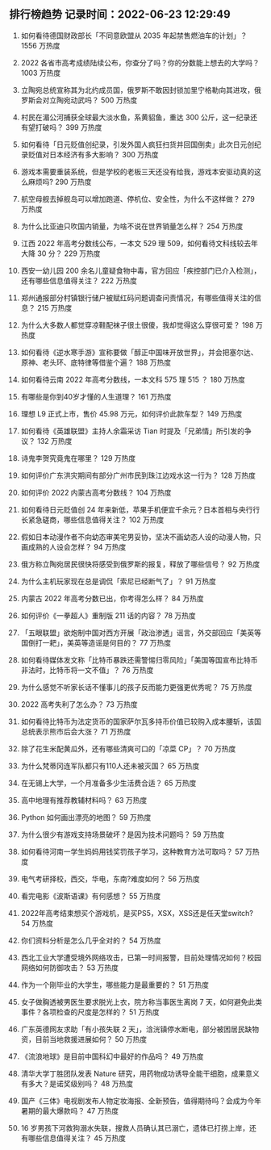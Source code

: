 
## 排行榜趋势 记录时间：2022-06-23 12:29:49
  
  1. 如何看待德国财政部长「不同意欧盟从 2035 年起禁售燃油车的计划」？ 1556 万热度
    
  2. 2022 各省市高考成绩陆续公布，你查分了吗？你的分数能上想去的大学吗？ 1003 万热度
    
  3. 立陶宛总统宣称其为北约成员国，俄罗斯不敢因封锁加里宁格勒向其进攻，俄罗斯会对立陶宛动武吗？ 500 万热度
    
  4. 村民在湄公河捕获全球最大淡水鱼，系黄貂鱼，重达 300 公斤，这一纪录还有望打破吗？ 399 万热度
    
  5. 如何看待「日元贬值创纪录，引发外国人疯狂扫货并回国倒卖」此次日元创纪录贬值对日本经济有多大影响？ 300 万热度
    
  6. 游戏本需要重装系统，但是学校的老板三天还没有给我，游戏本安驱动真的这么麻烦吗? 290 万热度
    
  7. 航空母舰去掉舰岛可以增加跑道、停机位、安全性，为什么不这样做？ 279 万热度
    
  8. 为什么比亚迪只吹国内销量，为啥不说在世界销量怎么样？ 254 万热度
    
  9. 江西 2022 年高考分数线公布，一本文 529  理 509，如何看待文科线较去年大降 30 分？ 229 万热度
    
  10. 西安一幼儿园 200 余名儿童疑食物中毒，官方回应「疾控部门已介入检测」，还有哪些信息值得关注？ 222 万热度
    
  11. 郑州通报部分村镇银行储户被赋红码问题调查问责情况，有哪些值得关注的信息？ 215 万热度
    
  12. 为什么大多数人都觉穿凉鞋配袜子很土很傻，我却觉得这么穿很可爱？ 198 万热度
    
  13. 如何看待《逆水寒手游》宣称要做「醇正中国味开放世界」，并会把塞尔达、原神、老头环、底特律等借鉴个遍？ 188 万热度
    
  14. 如何看待云南 2022 年高考分数线，一本文科 575 理 515 ？ 180 万热度
    
  15. 有哪些是你到40岁才懂的人生道理？ 161 万热度
    
  16. 理想 L9 正式上市，售价 45.98 万元，如何评价此款车型？ 149 万热度
    
  17. 如何看待《英雄联盟》主持人余霜采访 Tian 时提及「兄弟情」所引发的争议？ 132 万热度
    
  18. 诗鬼李贺究竟鬼在哪里？ 129 万热度
    
  19. 如何评价广东洪灾期间有部分广州市民到珠江边戏水这一行为？ 128 万热度
    
  20. 如何评价 2022 内蒙古高考分数线？ 104 万热度
    
  21. 如何看待日元贬值创 24 年来新低，苹果手机便宜千余元？日本首相与央行行长紧急磋商，哪些信息值得关注？ 102 万热度
    
  22. 假如日本动漫作者不向幼态审美宅男妥协，坚决不画幼态人设的动漫人物，只画成熟的人设会怎样？ 94 万热度
    
  23. 俄方称立陶宛居民很快将感受到俄罗斯的报复，释放了哪些信号？ 92 万热度
    
  24. 为什么主机玩家现在总是调侃「索尼已经断气了」？ 91 万热度
    
  25. 内蒙古 2022 年高考分数已出，你考得怎么样？ 84 万热度
    
  26. 如何评价《一拳超人》重制版 211 话的内容？ 78 万热度
    
  27. 「五眼联盟」欲炮制中国对西方开展「政治渗透」谣言，外交部回应「美英等国倒打一耙」，美英等造谣是何目的？ 77 万热度
    
  28. 如何看待媒体发文称「比特币暴跌还需警惕归零风险」「美国等国宣布比特币非法时，比特币将一文不值」？ 76 万热度
    
  29. 为什么感觉不听家长话不懂事儿的孩子反而能力更强更优秀呢？ 75 万热度
    
  30. 2022 高考失利了怎么办？ 73 万热度
    
  31. 如何看待比特币为法定货币的国家萨尔瓦多持币价值已较购入成本腰斩，该国总统表示熊市后会大涨？ 71 万热度
    
  32. 除了花生米配黄瓜外，还有哪些清爽可口的「凉菜 CP」？ 70 万热度
    
  33. 为什么梵蒂冈连军队都只有110人还未被灭国？ 65 万热度
    
  34. 在无锡上大学，一个月准备多少生活费合适？ 65 万热度
    
  35. 高中地理有推荐教辅材料吗？ 63 万热度
    
  36. Python 如何画出漂亮的地图？ 59 万热度
    
  37. 为什么很少有游戏支持场景破坏？是因为技术问题吗？ 59 万热度
    
  38. 如何看待河南一学生妈妈用钱奖罚孩子学习，这种教育方法可取吗？ 57 万热度
    
  39. 电气考研择校，西交，华电，东南?难度如何？ 56 万热度
    
  40. 看完电影《波斯语课》有何感想？ 55 万热度
    
  41. 2022年高考结束想买个游戏机，是买PS5，XSX，XSS还是任天堂switch? 54 万热度
    
  42. 你们资料分析是怎么几乎全对的？ 54 万热度
    
  43. 西北工业大学遭受境外网络攻击，已第一时间报警，目前处理情况如何？校园网络如何防御攻击？ 53 万热度
    
  44. 作为一个刚毕业的大学生，哪些能力是最重要的？ 51 万热度
    
  45. 女子做胸透被男医生要求脱光上衣，院方称当事医生离岗 7 天，如何避免此类事件？各项检查的尺度是怎样的？ 51 万热度
    
  46. 广东英德网友求助「有小孩失联 2 天」，浛洸镇停水断电，部分被困居民缺物资，目前当地救援进展如何？ 50 万热度
    
  47. 《流浪地球》是目前中国科幻中最好的作品吗？ 49 万热度
    
  48. 清华大学丁胜团队发表 Nature 研究，用药物成功诱导全能干细胞，成果意义有多大？是诺奖级别吗？ 48 万热度
    
  49. 国产《三体》电视剧发布人物定妆海报、全新预告，值得期待吗？会成为今年暑期的最大爆款吗？ 47 万热度
    
  50. 16 岁男孩下河救狗溺水失联，搜救人员确认其已溺亡，遗体已打捞上岸，还有哪些信息值得关注？ 45 万热度
    